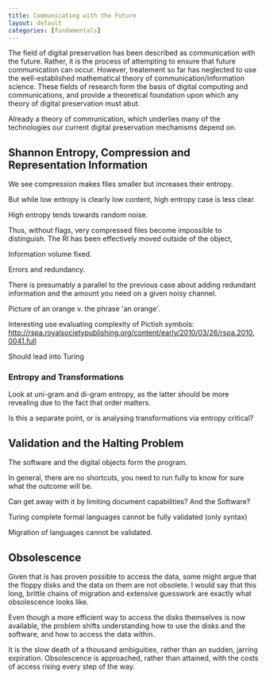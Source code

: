 ```yaml
---
title: Communicating with the Future
layout: default
categories: [fundamentals]
---
```


The field of digital preservation has been described as communication with the future. Rather, it is the process of attempting to ensure that future communication can occur. However, treatement so far has neglected to use the well-established mathematical theory of communication/information science. These fields of research form the basis of digital computing and communications, and provide a theoretical foundation upon which any theory of digital preservation must abut.

Already a theory of communication, which underlies many of the technologies our current digital preservation mechanisms depend on.

Shannon Entropy, Compression and Representation Information
-----------------------------------------------------------
We see compression makes files smaller but increases their entropy.

But while low entropy is clearly low content, high entropy case is less clear.

High entropy tends towards random noise.

Thus, without flags, very compressed files become impossible to distinguish. The RI has been effectively moved outside of the object, 

Information volume fixed.

Errors and redundancy.

There is presumably a parallel to the previous case about adding redundant information and the amount you need on a given noisy channel.

Picture of an orange v. the phrase 'an orange'.

Interesting use evaluating complexity of Pictish symbols: http://rspa.royalsocietypublishing.org/content/early/2010/03/26/rspa.2010.0041.full

Should lead into Turing

### Entropy and Transformations ###
Look at uni-gram and di-gram entropy, as the latter should be more revealing due to the fact that order matters.

Is this a separate point, or is analysing transformations via entropy critical?


Validation and the Halting Problem
----------------------------------
The software and the digital objects form the program.

In general, there are no shortcuts, you need to run fully to know for sure what the outcome will be.

Can get away with it by limiting document capabilities? And the Software?

Turing complete formal languages cannot be fully validated (only syntax)

Migration of languages cannot be validated.

Obsolescence
------------
Given that is has proven possible to access the data, some might argue that the floppy disks and the data on them are not obsolete. I would say that this long, brittle chains of migration and extensive guesswork are exactly what obsolescence looks like. 

Even though a more efficient way to access the disks themselves is now available, the problem shifts understanding how to use the disks and the software, and how to access the data within.

It is the slow death of a thousand ambiguities, rather than an sudden, jarring expiration. Obsolescence is approached, rather than attained, with the costs of access rising every step of the way.


